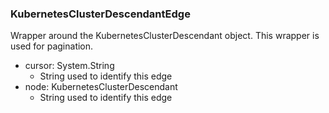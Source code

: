 ### KubernetesClusterDescendantEdge
Wrapper around the KubernetesClusterDescendant object. This wrapper is used for pagination.

- cursor: System.String
  - String used to identify this edge
- node: KubernetesClusterDescendant
  - String used to identify this edge
